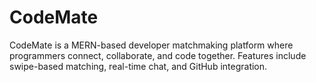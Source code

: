 # CodeMate
CodeMate is a MERN-based developer matchmaking platform where programmers connect, collaborate, and code together. Features include swipe-based matching, real-time chat, and GitHub integration.
